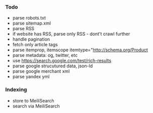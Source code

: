 ### Todo

-   parse robots.txt
-   parse sitemap.xml
-   parse RSS
-   if website has RSS, parse only RSS - dont't crawl further
-   handle pagination
-   fetch only article tags
-   parse itemprop, itemscope itemtype="http://schema.org/Product
-   parse metadata: og, twitter, etc
-   use https://search.google.com/test/rich-results
-   parse google strucutured data, json-ld
-   parse google merchant xml
-   parse yandex yml

### Indexing

-   store to MeiliSearch
-   search via MeiliSearch
